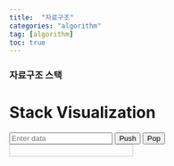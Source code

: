 ```yaml
---
title:  "자료구조"
categories: "algorithm"
tag: [algorithm]
toc: true
---
```


### 자료구조 스택

<!DOCTYPE html>
<html>
<head>
  <title>Stack Visualization</title>
  <style>
    .stack {
      border: 1px solid #ccc;
      padding: 10px;
      margin-bottom: 10px;
      width: 200px;
    }
    .stack-item {
      background-color: #f0f0f0;
      border: 1px solid #aaa;
      padding: 5px;
      margin-bottom: 5px;
      text-align: center;
    }
  </style>
  
  <script>
    // 스택 데이터 구조 구현
    class Stack {
      constructor() {
        this.items = [];
      }

      push(element) {
        this.items.push(element);
        this.display();
      }

      pop() {
        if (this.items.length == 0)
          return "Underflow";
        return this.items.pop();
      }

      display() {
        const stackContainer = document.getElementById('stack');
        stackContainer.innerHTML = '';
        this.items.forEach(item => {
          const itemElement = document.createElement('div');
          itemElement.className = 'stack-item';
          itemElement.innerText = item;
          stackContainer.appendChild(itemElement);
        });
      }
    }

    // 스택 인스턴스 생성
    const stack = new Stack();

    // HTML 요소의 이벤트 핸들링
    window.onload = function() {
      document.getElementById('pushBtn').onclick = function() {
        const inputVal = document.getElementById('inputData').value;
        stack.push(inputVal);
      };

      document.getElementById('popBtn').onclick = function() {
        stack.pop();
      };
    };
  </script>
</head>
<body>
  <h1>Stack Visualization</h1>
  <input type="text" id="inputData" placeholder="Enter data">
  <button id="pushBtn">Push</button>
  <button id="popBtn">Pop</button>
  <div class="stack" id="stack"></div>
</body>
</html>
